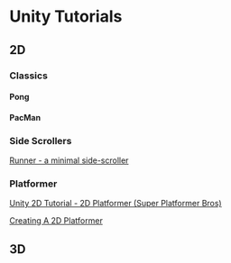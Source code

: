 # Unity Tutorials

## 2D

### Classics

#### Pong

#### PacMan

### Side Scrollers

[Runner - a minimal side-scroller](https://catlikecoding.com/unity/tutorials/runner/)

### Platformer

[Unity 2D Tutorial - 2D Platformer (Super Platformer Bros)](https://www.youtube.com/playlist?list=PLNERyi31iYKRjJVreIz7Q5PsQ__VwTc9D)

[Creating A 2D Platformer](https://www.youtube.com/playlist?list=PLFt_AvWsXl0f0hqURlhyIoAabKPgRsqjz)

## 3D
